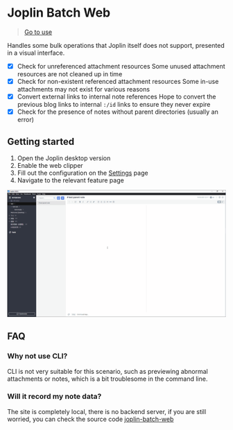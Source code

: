 # Joplin Batch Web

> [Go to use](https://joplin-utils.rxliuli.com/web/joplin-batch-web/)

Handles some bulk operations that Joplin itself does not support, presented in a visual interface.

- [x] Check for unreferenced attachment resources
      Some unused attachment resources are not cleaned up in time
- [x] Check for non-existent referenced attachment resources
      Some in-use attachments may not exist for various reasons
- [x] Convert external links to internal note references
      Hope to convert the previous blog links to internal `:/id` links to ensure they never expire
- [x] Check for the presence of notes without parent directories (usually an error)

## Getting started

1. Open the Joplin desktop version
2. Enable the web clipper
3. Fill out the configuration on the [Settings](https://joplin-utils.rxliuli.com/web/joplin-batch-web/#/settings) page
4. Navigate to the relevant feature page

![guide](https://github.com/rxliuli/joplin-utils/raw/master/packages/joplin-batch-web/docs/images/guide.gif)

## FAQ

### Why not use CLI?

CLI is not very suitable for this scenario, such as previewing abnormal attachments or notes, which is a bit troublesome in the command line.

### Will it record my note data?

The site is completely local, there is no backend server, if you are still worried, you can check the source code [joplin-batch-web](https://github.com/rxliuli/joplin-utils/tree/master/packages/joplin-batch-web)
